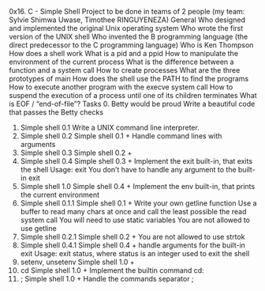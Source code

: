0x16. C - Simple Shell
Project to be done in teams of 2 people (my team: Sylvie Shimwa Uwase, Timothee RINGUYENEZA)
General
Who designed and implemented the original Unix operating system
Who wrote the first version of the UNIX shell
Who invented the B programming language (the direct predecessor to the C programming language)
Who is Ken Thompson
How does a shell work
What is a pid and a ppid
How to manipulate the environment of the current process
What is the difference between a function and a system call
How to create processes
What are the three prototypes of main
How does the shell use the PATH to find the programs
How to execute another program with the execve system call
How to suspend the execution of a process until one of its children terminates
What is EOF / “end-of-file”?
Tasks
0. Betty would be proud
  Write a beautiful code that passes the Betty checks
1. Simple shell 0.1
  Write a UNIX command line interpreter.
2. Simple shell 0.2
  Simple shell 0.1 +
     Handle command lines with arguments
3. Simple shell 0.3
  Simple shell 0.2 +
4. Simple shell 0.4
  Simple shell 0.3 +
  Implement the exit built-in, that exits the shell
Usage: exit
You don’t have to handle any argument to the built-in exit
5. Simple shell 1.0
  Simple shell 0.4 +
Implement the env built-in, that prints the current environment
6. Simple shell 0.1.1
  Simple shell 0.1 +
Write your own getline function
Use a buffer to read many chars at once and call the least possible the read system call
You will need to use static variables
You are not allowed to use getline
7. Simple shell 0.2.1
  Simple shell 0.2 +
You are not allowed to use strtok
8. Simple shell 0.4.1
  Simple shell 0.4 +
handle arguments for the built-in exit
Usage: exit status, where status is an integer used to exit the shell
9. setenv, unsetenv
  Simple shell 1.0 +
10. cd
  Simple shell 1.0 +
Implement the builtin command cd:
11. ;
Simple shell 1.0 +
Handle the commands separator ;
